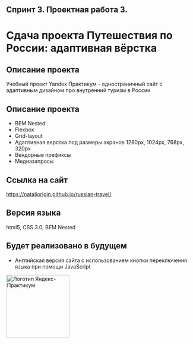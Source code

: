 ## Спринт 3. Проектная работа 3.
# Сдача проекта Путешествия по России: адаптивная вёрстка

## **Описание проекта**
Учебный проект Yandex Практикум - одностраничный сайт с адаптивным дизайном про внутренний туризм в России

## **Описание проекта**
* BEM Nested
* Flexbox
* Grid-layout
* Адаптивная верстка под размеры экранов 1280px, 1024px, 768px, 320px
* Вендорные префиксы
* Медиазапросы

## **Ссылка на сайт**
https://nataliorigin.github.io/russian-travel/
## **Версия языка**

html5, CSS 3.0, BEM Nested

## **Будет реализовано в будущем**
 * Английская версия сайта с использованием кнопки переключения языка при помощи JavaScript

<img src="https://aaaaa.team/media/pages/projects/5moreminutes/2548460096-1617960411/hgiz8owlfbtdif3iekbud32onedefzarhfuriqad.png" alt="Логотип Яндекс-Практикум" width="170"/>

